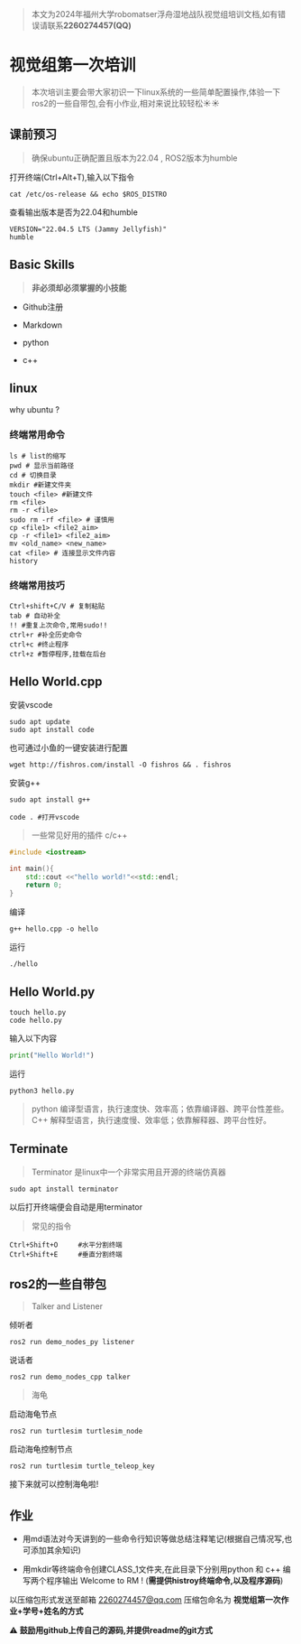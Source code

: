 <!-- ---
title: 视觉组培训
tags:
  - Blog
  - Robomaster
  - 视觉组培训
top_img: transparent
date: 2024-10-22 18:06:22
--- -->

> 本文为2024年福州大学robomatser浮舟湿地战队视觉组培训文档,如有错误请联系**2260274457(QQ)**

# 视觉组第一次培训

> 本次培训主要会带大家初识一下linux系统的一些简单配置操作,体验一下ros2的一些自带包,会有小作业,相对来说比较轻松:sunny::sunny:

## 课前预习

> 确保ubuntu正确配置且版本为22.04 , ROS2版本为humble

打开终端(Ctrl+Alt+T),输入以下指令

```shell
cat /etc/os-release && echo $ROS_DISTRO
```
查看输出版本是否为22.04和humble
```shell
VERSION="22.04.5 LTS (Jammy Jellyfish)"
humble
```
<!-- cat是concatenate的缩写,此处用于显示目录文件的内容 -->

## Basic Skills

> **非必须却必须掌握的小技能**

- Github注册    

- Markdown

- python  

- c++      
 
## linux 

why ubuntu ?

### 终端常用命令
```shell
ls # list的缩写
pwd # 显示当前路径
cd # 切换目录
mkdir #新建文件夹
touch <file> #新建文件
rm <file>
rm -r <file>
sudo rm -rf <file> # 谨慎用
cp <file1> <file2_aim>
cp -r <file1> <file2_aim>
mv <old_name> <new_name>
cat <file> # 连接显示文件内容
history
```

### 终端常用技巧

```shell
Ctrl+shift+C/V # 复制粘贴
tab # 自动补全
!! #重复上次命令,常用sudo!!
ctrl+r #补全历史命令
ctrl+c #终止程序
ctrl+z #暂停程序,挂载在后台
```

<!-- ```shell
ps aux # 显示当前运行进程

``` -->


## Hello World.cpp

安装vscode
```shell
sudo apt update
sudo apt install code
```

也可通过小鱼的一键安装进行配置
```shell
wget http://fishros.com/install -O fishros && . fishros
```

安装g++
```shell
sudo apt install g++
```

```shell
code . #打开vscode
```

> 一些常见好用的插件
c/c++


```cpp
#include <iostream>

int main(){
    std::cout <<"hello world!"<<std::endl;
    return 0;
}
```

编译
```shell
g++ hello.cpp -o hello
```

运行
```shell
./hello
```

## Hello World.py

```shell
touch hello.py
code hello.py
```
输入以下内容
```py
print("Hello World!")
```

运行
```shell
python3 hello.py
```

> python 编译型语言，执行速度快、效率高；依靠编译器、跨平台性差些。
> C++ 解释型语言，执行速度慢、效率低；依靠解释器、跨平台性好。

## Terminate

> Terminator 是linux中一个非常实用且开源的终端仿真器

```shell
sudo apt install terminator
```
以后打开终端便会自动是用terminator

> 常见的指令

```shell
Ctrl+Shift+O     #水平分割终端
Ctrl+Shift+E     #垂直分割终端
```

## ros2的一些自带包

> Talker and Listener

倾听者
```shell
ros2 run demo_nodes_py listener
```

说话者
```shell
ros2 run demo_nodes_cpp talker
```

> 海龟

启动海龟节点

```shell
ros2 run turtlesim turtlesim_node
```

启动海龟控制节点

```shell
ros2 run turtlesim turtle_teleop_key
```

接下来就可以控制海龟啦!

## 作业

- 用md语法对今天讲到的一些命令行知识等做总结注释笔记(根据自己情况写,也可添加其余知识)

- 用mkdir等终端命令创建CLASS_1文件夹,在此目录下分别用python 和 c++ 编写两个程序输出 Welcome to RM ! (**需提供histroy终端命令,以及程序源码**)

以压缩包形式发送至邮箱 2260274457@qq.com 压缩包命名为 **视觉组第一次作业+学号+姓名的方式**

:warning: **鼓励用github上传自己的源码,并提供readme的git方式**
































